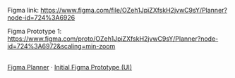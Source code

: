 Figma link:
https://www.figma.com/file/OZeh1JpiZXfskH2jvwC9sY/Planner?node-id=724%3A6926

Figma Prototype 1:
https://www.figma.com/proto/OZeh1JpiZXfskH2jvwC9sY/Planner?node-id=724%3A6972&scaling=min-zoom

  <br />
    <a href="https://www.figma.com/file/OZeh1JpiZXfskH2jvwC9sY/Planner?node-id=724%3A6926">Figma Planner</a>
    ·
    <a href="https://www.figma.com/proto/OZeh1JpiZXfskH2jvwC9sY/Planner?node-id=724%3A6972&scaling=min-zoom">Initial Figma Prototype (UI)</a>
    <br />   
